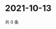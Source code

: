 # 2021-10-13

共 0 条

<!-- BEGIN WEIBO -->
<!-- 最后更新时间 Wed Oct 13 2021 08:39:39 GMT+0800 (China Standard Time) -->

<!-- END WEIBO -->

